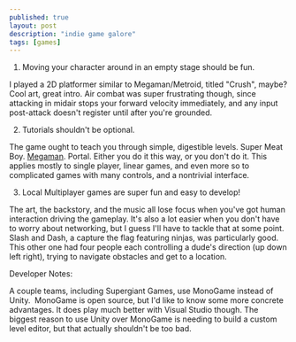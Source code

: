 ```yaml
---
published: true
layout: post
description: "indie game galore"
tags: [games]
---
```

1) Moving your character around in an empty stage should be fun.

I played a 2D platformer similar to Megaman/Metroid, titled "Crush", maybe? Cool art, great intro. Air combat was super frustrating though, since attacking in midair stops your forward velocity immediately, and any input post-attack doesn't register until after you're grounded.

2) Tutorials shouldn't be optional.

The game ought to teach you through simple, digestible levels. Super Meat Boy. [Megaman](https://www.youtube.com/watch?v=8FpigqfcvlM). Portal. Either you do it this way, or you don't do it. This applies mostly to single player, linear games, and even more so to complicated games with many controls, and a nontrivial interface.

3) Local Multiplayer games are super fun and easy to develop!

The art, the backstory, and the music all lose focus when you've got human interaction driving the gameplay. It's also a lot easier when you don't have to worry about networking, but I guess I'll have to tackle that at some point. Slash and Dash, a capture the flag featuring ninjas, was particularly good. This other one had four people each controlling a dude's direction (up down left right), trying to navigate obstacles and get to a location.

Developer Notes:

A couple teams, including Supergiant Games, use MonoGame instead of Unity.  MonoGame is open source, but I'd like to know some more concrete advantages. It does play much better with Visual Studio though. The biggest reason to use Unity over MonoGame is needing to build a custom level editor, but that actually shouldn't be too bad.
